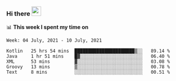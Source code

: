 ### Hi there <a href="https://www.gautamkrishnar.com/"><img src="https://media.giphy.com/media/hvRJCLFzcasrR4ia7z/giphy.gif" width="25px"></a>

📊 **This week I spent my time on**

<!--START_SECTION:waka-->
```text
Week: 04 July, 2021 - 10 July, 2021

Kotlin   25 hrs 54 mins  ██████████████████████▒░░   89.14 % 
Java     1 hr 51 mins    █▓░░░░░░░░░░░░░░░░░░░░░░░   06.40 % 
XML      53 mins         ▓░░░░░░░░░░░░░░░░░░░░░░░░   03.08 % 
Groovy   13 mins         ▒░░░░░░░░░░░░░░░░░░░░░░░░   00.78 % 
Text     8 mins          ░░░░░░░░░░░░░░░░░░░░░░░░░   00.51 % 
```
<!--END_SECTION:waka-->
